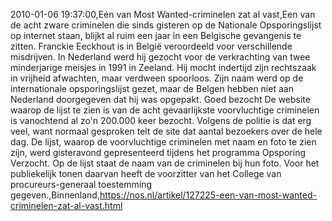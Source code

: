 2010-01-06 19:37:00,Eén van Most Wanted-criminelen zat al vast,Een van de acht zware criminelen die sinds gisteren op de Nationale Opsporingslijst op internet staan, blijkt al ruim een jaar in een Belgische gevangenis te zitten. Franckie Eeckhout is in België veroordeeld voor verschillende misdrijven. In Nederland werd hij gezocht voor de verkrachting van twee minderjarige meisjes in 1991 in Zeeland. Hij mocht indertijd zijn rechtszaak in vrijheid afwachten, maar verdween spoorloos. Zijn naam werd op de internationale opsporingslijst gezet, maar de Belgen hebben niet aan Nederland doorgegeven dat hij was opgepakt. Goed bezocht De website waarop de lijst te zien is van de acht gevaarlijkste voorvluchtige criminelen is vanochtend al zo'n 200.000 keer bezocht. Volgens de politie is dat erg veel, want normaal gesproken telt de site dat aantal bezoekers over de hele dag. De lijst, waarop de voorvluchtige criminelen met naam en foto te zien zijn, werd gisteravond gepresenteerd tijdens het programma Opsporing Verzocht. Op de lijst staat de naam van de criminelen bij hun foto. Voor het publiekelijk tonen daarvan heeft de voorzitter van het College van procureurs-generaal toestemming gegeven.,Binnenland,https://nos.nl/artikel/127225-een-van-most-wanted-criminelen-zat-al-vast.html